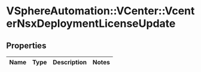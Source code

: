 # VSphereAutomation::VCenter::VcenterNsxDeploymentLicenseUpdate

## Properties
Name | Type | Description | Notes
------------ | ------------- | ------------- | -------------


